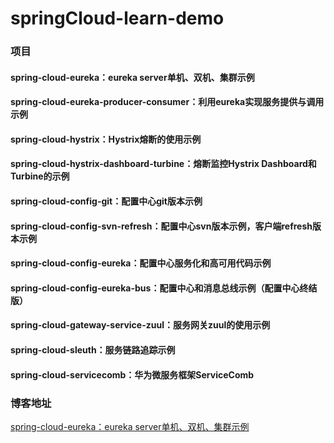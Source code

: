 # springCloud-learn-demo

### 项目
#### spring-cloud-eureka：eureka server单机、双机、集群示例
#### spring-cloud-eureka-producer-consumer：利用eureka实现服务提供与调用示例
#### spring-cloud-hystrix：Hystrix熔断的使用示例
#### spring-cloud-hystrix-dashboard-turbine：熔断监控Hystrix Dashboard和Turbine的示例
#### spring-cloud-config-git：配置中心git版本示例
#### spring-cloud-config-svn-refresh：配置中心svn版本示例，客户端refresh版本示例
#### spring-cloud-config-eureka：配置中心服务化和高可用代码示例
#### spring-cloud-config-eureka-bus：配置中心和消息总线示例（配置中心终结版）
#### spring-cloud-gateway-service-zuul：服务网关zuul的使用示例
#### spring-cloud-sleuth：服务链路追踪示例
#### spring-cloud-servicecomb：华为微服务框架ServiceComb


### 博客地址
[spring-cloud-eureka：eureka server单机、双机、集群示例](http://www.cnblogs.com/nbfujx/p/7976905.html)  </br>
